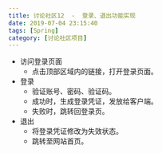 ```yaml
---
title: 讨论社区12  -  登录、退出功能实现
date: 2019-07-04 23:15:40
tags: [Spring]
category: [讨论社区项目]
---
```


- 访问登录页面
  - 点击顶部区域内的链接，打开登录页面。
- 登录
  - 验证账号、密码、验证码。
  - 成功时，生成登录凭证，发放给客户端。
  - 失败时，跳转回登录页。
- 退出
  - 将登录凭证修改为失效状态。
  - 跳转至网站首页。